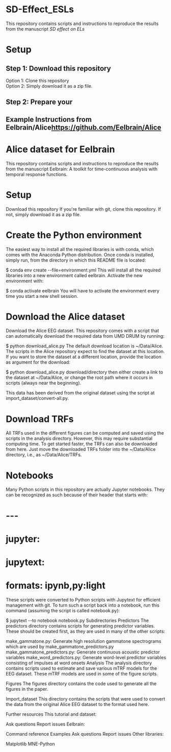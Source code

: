 # SD-Effect_ESLs
This repository contains scripts and instructions to reproduce the results from the manuscript *SD effect on ELs*

# Setup
## Step 1: Download this repository
Option 1: Clone this repository  
Option 2: Simply download it as a zip file.


## Step 2: Prepare your


## Example Instructions from Eelbrain/Alice<https://github.com/Eelbrain/Alice>
# Alice dataset for Eelbrain
This repository contains scripts and instructions to reproduce the results from the manuscript Eelbrain: A toolkit for time-continuous analysis with temporal response functions.

# Setup
Download this repository
If you're familiar with git, clone this repository. If not, simply download it as a zip file.

# Create the Python environment
The easiest way to install all the required libraries is with conda, which comes with the Anaconda Python distribution. Once conda is installed, simply run, from the directory in which this README file is located:

$ conda env create --file=environment.yml
This will install all the required libraries into a new environment called eelbrain. Activate the new environment with:

$ conda activate eelbrain
You will have to activate the environment every time you start a new shell session.

# Download the Alice dataset
Download the Alice EEG dataset. This repository comes with a script that can automatically download the required data from UMD DRUM by running:

$ python download_alice.py
The default download location is ~/Data/Alice. The scripts in the Alice repository expect to find the dataset at this location. If you want to store the dataset at a different location, provide the location as argument for the download:

$ python download_alice.py download/directory
then either create a link to the dataset at ~/Data/Alice, or change the root path where it occurs in scripts (always near the beginning).

This data has been derived from the original dataset using the script at import_dataset/convert-all.py.

# Download TRFs
All TRFs used in the different figures can be computed and saved using the scripts in the analysis directory. However, this may require substantial computing time. To get started faster, the TRFs can also be downloaded from here. Just move the downloaded TRFs folder into the ~/Data/Alice directory, i.e., as ~/Data/Alice/TRFs.

# Notebooks
Many Python scripts in this repository are actually Jupyter notebooks. They can be recognized as such because of their header that starts with:

# ---
# jupyter:
#   jupytext:
#     formats: ipynb,py:light
These scripts were converted to Python scripts with Jupytext for efficient management with git. To turn such a script back into a notebook, run this command (assuming the script is called notebook.py):

$ jupytext --to notebook notebook.py
Subdirectories
Predictors
The predictors directory contains scripts for generating predictor variables. These should be created first, as they are used in many of the other scripts:

make_gammatone.py: Generate high resolution gammatone spectrograms which are used by make_gammatone_predictors.py
make_gammatone_predictors.py: Generate continuous acoustic predictor variables
make_word_predictors.py: Generate word-level predictor variables consisting of impulses at word onsets
Analysis
The analysis directory contains scripts used to estimate and save various mTRF models for the EEG dataset. These mTRF models are used in some of the figure scripts.

Figures
The figures directory contains the code used to generate all the figures in the paper.

Import_dataset
This directory contains the scripts that were used to convert the data from the original Alice EEG dataset to the format used here.

Further resources
This tutorial and dataset:

Ask questions
Report issues
Eelbrain:

Command reference
Examples
Ask questions
Report issues
Other libraries:

Matplotlib
MNE-Python

